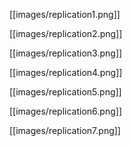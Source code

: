 [[images/replication1.png]]



[[images/replication2.png]]



[[images/replication3.png]]



[[images/replication4.png]]



[[images/replication5.png]]



[[images/replication6.png]]



[[images/replication7.png]]